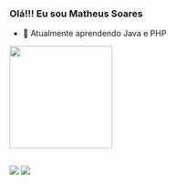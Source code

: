 ### Olá!!! Eu sou Matheus Soares

- 🌱 Atualmente aprendendo Java e PHP

<a href="https://github.com/MatheusSouSoa/convoychat">
  <img height="180em" align="center" src="https://github-readme-stats.vercel.app/api/top-langs/?username=MatheusSouSoa&layout=compact&langs_count=8)](https://github.com/MatheusSouSoa/github-readme-stats" />
</a>


##

<div>
  
  <a href = "mailto:matheus.sousoa.dev@gmail.com"><img src="https://img.shields.io/badge/-Gmail-%23333?style=for-the-badge&logo=gmail&logoColor=white" target="_blank"></a>
  <a href="https://www.linkedin.com/in/matheussouzasoares/" target="_blank"><img src="https://img.shields.io/badge/-LinkedIn-%230077B5?style=for-the-badge&logo=linkedin&logoColor=white" target="_blank"></a> 
  
</div>
